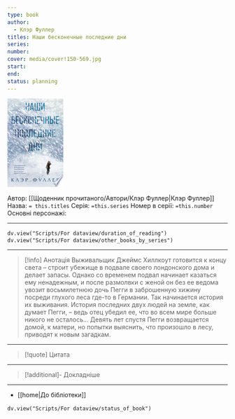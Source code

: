 ```yaml
---
type: book
author:
  - Клэр Фуллер
titles: Наши бесконечные последние дни
series:
number:
cover: media/cover!150-569.jpg
start:
end:
status: planning
---
```

![cover|150](media/cover!150-569.jpg)

Автор: [[Щоденник прочитаного/Автори/Клэр Фуллер|Клэр Фуллер]]
Назва: `= this.titles`
Серія:  `=this.series`
Номер в серії: `=this.number`
Основні персонажі:

---
```dataviewjs
dv.view("Scripts/For dataview/duration_of_reading")
dv.view("Scripts/For dataview/other_books_by_series")
```

---
>[!info] Анотація
>Выживальщик Джеймс Хиллкоут готовится к концу света – строит убежище в подвале своего лондонского дома и делает запасы. Однако со временем подвал начинает казаться ему ненадежным, и после размолвки с женой он без ее ведома увозит восьмилетнюю дочь Пегги в заброшенную хижину посреди глухого леса где-то в Германии. Так начинается история их выживания. История последних двух людей на земле, как думает Пегги, – ведь отец убедил ее, что во всем мире больше никого не осталось... Девять лет спустя Пегги возвращается домой, к матери, но попытки выяснить, что произошло в лесу, приводят к новым загадкам.
___

>[!quote] Цитата

---
>[!additional]- Докладніше

---

- [[home|До бібліотеки]]

```dataviewjs
dv.view("Scripts/For dataview/status_of_book")
```